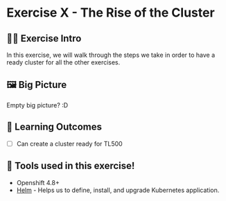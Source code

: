 # Exercise X - The Rise of the Cluster

## 👨‍🍳 Exercise Intro

In this exercise, we will walk through the steps we take in order to have a ready cluster for all the other exercises. 

## 🖼️ Big Picture
Empty big picture? :D

## 🔮 Learning Outcomes

- [ ] Can create a cluster ready for TL500 

## 🔨 Tools used in this exercise!
* Openshift 4.8+
* <span style="color:blue;">[Helm](https://helm.sh/)</span> - Helps us to define, install, and upgrade Kubernetes application.
